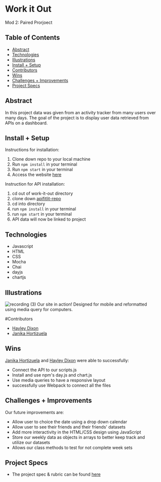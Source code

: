

# Work it Out
Mod 2: Paired Prorjoect


## Table of Contents
  - [Abstract](#abstract)
  - [Technologies](#technologies)
  - [Illustrations](#illustrations)
  - [Install + Setup](#set-up)
  - [Contributors](#contributors)
  - [Wins](#wins)
  - [Challenges + Improvements](#challenges-+-Improvements)
  - [Project Specs](#project-specs)

## Abstract
In this project data was given from an activity tracker from many users over many days. The goal of the project is to display user data retrieved from APIs on a dashboard.   

## Install + Setup

Instructions for installation:
1. Clone down repo to your local machine
2. Run `npm install` in your terminal
3. Run `npm start` in your terminal
4. Access the website [here](http://localhost:8080/)

Instruction for API installation:
1. cd out of work-it-out directory
2. clone down [apifitlit-repo](https://github.com/turingschool-examples/fitlit-api)
3. cd into directory
4. run `npm install` in your terminal
5. run `npm start` in your terminal
6. API data will now be linked to project

## Technologies
- Javascript
- HTML
- CSS
- Mocha
- Chai
- dayjs
- chartjs

## Illustrations

![recording (3)](https://user-images.githubusercontent.com/78764587/126402186-1e6694de-f2ce-4086-a2db-b89a787eb27f.gif)
Our site in action! Designed for mobile and reformatted using media query for computers. 

#Contributors
  - [Hayley Dixon](https://github.com/hheyhhay)
  - [Janika Hortizuela](https://github.com/jhortizu01)

## Wins
[Janika Hortizuela](https://github.com/jhortizu01) and [Hayley Dixon](https://github.com/hheyhhay) were able to successfully:

  - Connect the API to our scripts.js
  - Install and use npm's day.js and chart.js
  - Use media queries to have a responsive layout
  - successfully use Webpack to connect all the files

## Challenges + Improvements
Our future improvements are:
  - Allow user to choice the date using a drop down calendar
  - Allow user to see their friends and their friends' datasets
  - Add more interactivity in the HTML/CSS design using JavaScript
  - Store our weekly data as objects in arrays to better keep track and utilize our datasets
  - Allows our class methods to test for not complete week sets 

## Project Specs
  - The project spec & rubric can be found [here](https://frontend.turing.edu/projects/fitlit.html)
